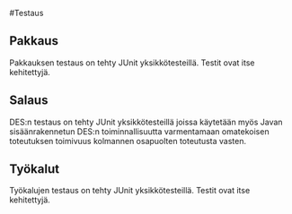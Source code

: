 #Testaus

## Pakkaus

 Pakkauksen testaus on tehty JUnit yksikkötesteillä. Testit ovat itse kehitettyjä.

## Salaus

 DES:n testaus on tehty JUnit yksikkötesteillä joissa käytetään myös Javan sisäänrakennetun DES:n toiminnallisuutta varmentamaan omatekoisen toteutuksen toimivuus kolmannen osapuolten toteutusta vasten.

## Työkalut

 Työkalujen testaus on tehty JUnit yksikkötesteillä. Testit ovat itse kehitettyjä.
